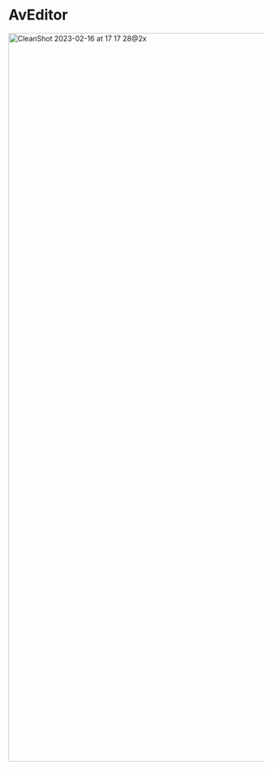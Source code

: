 # AvEditor
<img width="1435" alt="CleanShot 2023-02-16 at 17 17 28@2x" src="https://user-images.githubusercontent.com/71330310/219375417-90ed72a6-e8dc-48de-b2d7-1f2f2dcf3ea4.png">
